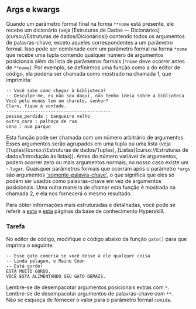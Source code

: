 ## Args e kwargs

Quando um parâmetro formal final na forma `**nome` está presente, ele recebe um dicionário 
(veja [Estruturas de Dados — Dicionários](curso://Estruturas de dados/Dicionários)) contendo 
todos os argumentos de palavras-chave, exceto aqueles correspondentes 
a um parâmetro formal. Isso pode ser combinado com um parâmetro formal na forma `*nome` que 
recebe uma tupla contendo qualquer número de argumentos posicionais além da lista de parâmetros formais 
(`*nome` deve ocorrer antes de `**nome`). Por exemplo, se definirmos uma função como a do
editor de código, ela poderia ser chamada como mostrado na chamada 1, que imprimiria:
```text
-- Você sabe como chegar à biblioteca?
-- Desculpe-me, eu não sou daqui, não tenho ideia sobre a biblioteca
Você pelo menos tem um charuto, senhor?
Claro, fique à vontade.
----------------------------------------
pessoa_perdida : banqueiro velho
outro_cara : palhaço de rua
cena : num parque
```
Esta função pode ser chamada com um número arbitrário de argumentos. Esses argumentos serão agrupados 
em uma tupla ou uma lista (veja [Tuplas](curso://Estruturas de dados/Tuplas), [Listas](curso://Estruturas de dados/Introdução às listas)). Antes do número variável de argumentos, podem ocorrer zero ou 
mais argumentos normais; no nosso caso existe um - `lugar`. Quaisquer parâmetros formais que ocorram 
após o parâmetro `*args` são argumentos ['somente-palavra-chave'](https://peps.python.org/pep-3102/), o que significa que eles só podem ser usados como palavras-chave 
em vez de argumentos posicionais. Uma outra maneira de chamar esta função é mostrada na chamada 2, e ela nos fornecerá 
o mesmo resultado.

Para obter informações mais estruturadas e detalhadas, você pode se referir a [esta](https://hyperskill.org/learn/step/8560?utm_source=jba&utm_medium=jba_courses_links) e [esta](https://hyperskill.org/learn/step/9544?utm_source=jba&utm_medium=jba_courses_links) páginas da base de conhecimento Hyperskill.

### Tarefa

No editor de código, modifique o código abaixo da função `gato()` para que imprima 
o seguinte:
```text
-- Esse gato comeria se você desse a ele qualquer coisa
-- Linda pelagem, o Maine Coon
-- Está gordo!
ESTÁ MUITO GORDO.
VOCÊ ESTÁ ALIMENTANDO SEU GATO DEMAIS.
```
<div class="dica">Lembre-se de desempacotar argumentos posicionais extras com <code>*</code>.</div>

<div class="dica">Lembre-se de desempacotar argumentos de palavras-chave com <code>**</code>.</div>

<div class="dica">Não se esqueça de fornecer o valor para o parâmetro formal <code>comida</code>.</div>
